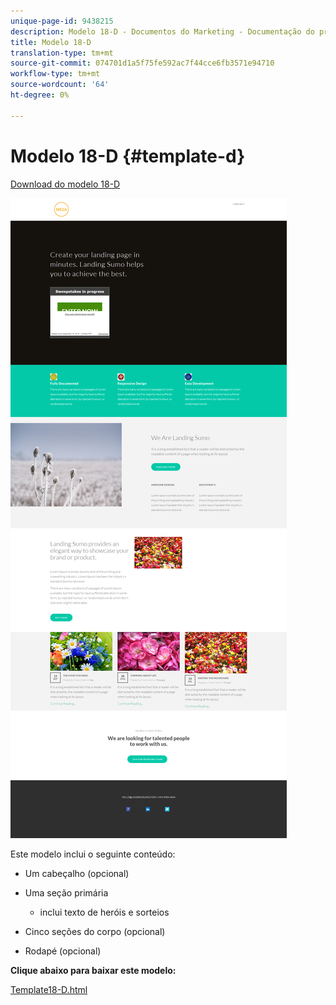```yaml
---
unique-page-id: 9438215
description: Modelo 18-D - Documentos do Marketing - Documentação do produto
title: Modelo 18-D
translation-type: tm+mt
source-git-commit: 074701d1a5f75fe592ac7f44cce6fb3571e94710
workflow-type: tm+mt
source-wordcount: '64'
ht-degree: 0%

---
```



# Modelo 18-D {#template-d}

[Download do modelo 18-D](https://docs.marketo.com/download/attachments/9438215/template-18d.html?version=1&amp;modificationdate=1439843287000&amp;api=v2)

![](assets/image2015-8-17-18-3a21-3a27.png)

Este modelo inclui o seguinte conteúdo:

* Um cabeçalho (opcional)
* Uma seção primária

   * inclui texto de heróis e sorteios

* Cinco seções do corpo (opcional)
* Rodapé (opcional)

**Clique abaixo para baixar este modelo:**

[Template18-D.html](https://docs.marketo.com/download/attachments/9438215/template-18d.html?version=1&amp;modificationdate=1439843287000&amp;api=v2)
